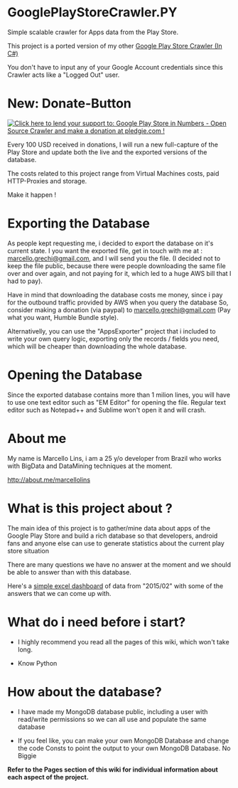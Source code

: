 GooglePlayStoreCrawler.PY
======================

Simple scalable crawler for Apps data from the Play Store.

This project is a ported version of my other <a href="https://github.com/MarcelloLins/GooglePlayAppsCrawler">Google Play Store Crawler (In C#)</a>

You don't have to input any of your Google Account credentials since this Crawler acts like a "Logged Out" user.

New: Donate-Button
======================

<a href='https://pledgie.com/campaigns/28270'><img alt='Click here to lend your support to: Google Play Store in Numbers - Open Source Crawler and make a donation at pledgie.com !' src='https://pledgie.com/campaigns/28270.png?skin_name=chrome' border='0' ></a>

Every 100 USD received in donations, I will run a new full-capture of the Play Store and update both the live and the exported versions of the database. 

The costs related to this project range from Virtual Machines costs, paid HTTP-Proxies and storage.

Make it happen !

# Exporting the Database

As people kept requesting me, i decided to export the database on it's current state.
I you want the exported file, get in touch with me at : marcello.grechi@gmail.com, and I will send you the file. (I decided not to keep the file public, because there were people downloading the same file 
over and over again, and not paying for it, which led to a huge AWS bill that I had to pay).

Have in mind that downloading the database costs me money, since i pay for the outbound traffic provided by AWS when you query the database
So, consider making a donation (via paypal) to marcello.grechi@gmail.com (Pay what you want, Humble Bundle style).

Alternativelly, you can use the "AppsExporter" project that i included to write your own query logic, exporting only the records / fields you need, which will be cheaper than downloading the whole database.

# Opening the Database

Since the exported database contains more than 1 milion lines, you will have to use one text editor such as "EM Editor" for opening the file. Regular text editor such as Notepad++ and Sublime won't open it and will crash.

# About me
My name is Marcello Lins, i am a 25 y/o developer from Brazil who works with BigData and DataMining techniques at the moment.

http://about.me/marcellolins

# What is this project about ? 

The main idea of this project is to gather/mine data about apps of the Google Play Store and build a rich database so that developers, android fans and anyone else can use to generate statistics about the current play store situation

There are many questions we have no answer at the moment and we should be able to answer than with this database.

Here's a <a href="https://s3.amazonaws.com/GooglePlayStore/Google%20Play%20Stats_2015_02.xlsx">simple excel dashboard</a> of data from "2015/02" with some of the answers that we can come up with. 

# What do i need before i start?

* I highly recommend you read all the pages of this wiki, which won't take long.

* Know Python

# How about the database?

* I have made my MongoDB database public, including a user with read/write permissions so we can all use and populate the same database

* If you feel like, you can make your own MongoDB Database and change the code Consts to point the output to your own MongoDB Database. No Biggie


**Refer to the Pages section of this wiki for individual information about each aspect of the project.**
